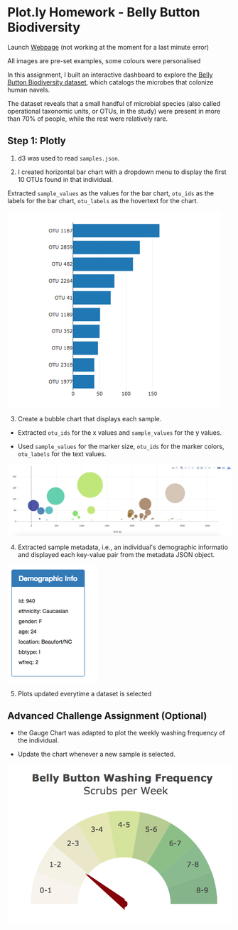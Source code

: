 


# Plot.ly Homework - Belly Button Biodiversity


Launch [Webpage](https://thawk18.github.io/BellyButton-Biodiversity/) (not working at the moment for a last minute error)

All images are pre-set examples, some colours were personalised

In this assignment, I built an interactive dashboard to explore the [Belly Button Biodiversity dataset](http://robdunnlab.com/projects/belly-button-biodiversity/), which catalogs the microbes that colonize human navels.

The dataset reveals that a small handful of microbial species (also called operational taxonomic units, or OTUs, in the study) were present in more than 70% of people, while the rest were relatively rare.

## Step 1: Plotly

1. d3 was used to read `samples.json`.

2. I created horizontal bar chart with a dropdown menu to display the first 10 OTUs found in that individual.

Extracted `sample_values` as the values for the bar chart,  `otu_ids` as the labels for the bar chart, `otu_labels` as the hovertext for the chart.

  ![bar Chart](Images/hw01.png)

3. Create a bubble chart that displays each sample.

* Extracted `otu_ids` for the x values and `sample_values` for the y values.

* Used `sample_values` for the marker size, `otu_ids` for the marker colors, `otu_labels` for the text values.

![Bubble Chart](Images/bubble_chart.png)

4. Extracted sample metadata, i.e., an individual's demographic informatio and displayed each key-value pair from the metadata JSON object.

![hw](Images/hw03.png)

5. Plots updated everytime a dataset is selected


## Advanced Challenge Assignment (Optional)


* the Gauge Chart was adapted to plot the weekly washing frequency of the individual.


* Update the chart whenever a new sample is selected.

![Weekly Washing Frequency Gauge](Images/gauge.png)

